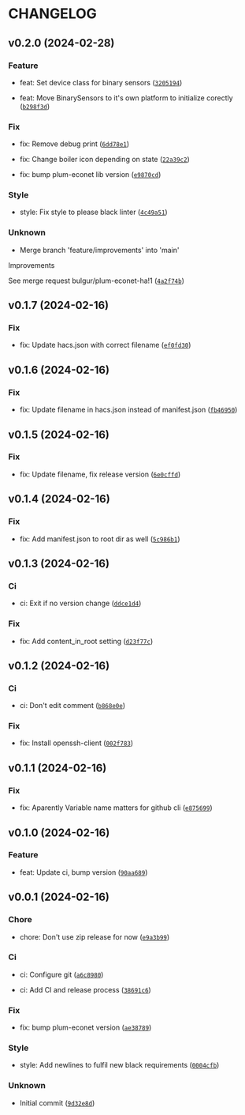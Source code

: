 # CHANGELOG



## v0.2.0 (2024-02-28)

### Feature

* feat: Set device class for binary sensors ([`3205194`](https://gitlab.com/bulgur/plum-econet-ha/-/commit/3205194b4060f7cc3952dbeb26e5cff676f854a6))

* feat: Move BinarySensors to it&#39;s own platform to initialize corectly ([`b298f3d`](https://gitlab.com/bulgur/plum-econet-ha/-/commit/b298f3d96e4c89a3363bac653c72582b2d108972))

### Fix

* fix: Remove debug print ([`6dd78e1`](https://gitlab.com/bulgur/plum-econet-ha/-/commit/6dd78e15ca01e91cf5c8d35a8928b193f10d317b))

* fix: Change boiler icon depending on state ([`22a39c2`](https://gitlab.com/bulgur/plum-econet-ha/-/commit/22a39c2d1cd52b4e0e6272942a2e63d375260acf))

* fix: bump plum-econet lib version ([`e9870cd`](https://gitlab.com/bulgur/plum-econet-ha/-/commit/e9870cdad62770d3b44681c85fb933f4a65c4a2f))

### Style

* style: Fix style to please black linter ([`4c49a51`](https://gitlab.com/bulgur/plum-econet-ha/-/commit/4c49a510bf5a3ed1bad665c4f36b181692971f72))

### Unknown

* Merge branch &#39;feature/improvements&#39; into &#39;main&#39;

Improvements

See merge request bulgur/plum-econet-ha!1 ([`4a2f74b`](https://gitlab.com/bulgur/plum-econet-ha/-/commit/4a2f74b142d20e77e433d8f7ea10f8d277ec4f90))


## v0.1.7 (2024-02-16)

### Fix

* fix: Update hacs.json with correct filename ([`ef0fd30`](https://gitlab.com/bulgur/plum-econet-ha/-/commit/ef0fd305000079dba494b3800d643bb9418c5059))


## v0.1.6 (2024-02-16)

### Fix

* fix: Update filename in hacs.json instead of manifest.json ([`fb46950`](https://gitlab.com/bulgur/plum-econet-ha/-/commit/fb46950f33a2cea07d476b9bfdb624aa06750457))


## v0.1.5 (2024-02-16)

### Fix

* fix: Update filename, fix release version ([`6e0cffd`](https://gitlab.com/bulgur/plum-econet-ha/-/commit/6e0cffd69422c913a8c4c89182d12c7259d44778))


## v0.1.4 (2024-02-16)

### Fix

* fix: Add manifest.json to root dir as well ([`5c986b1`](https://gitlab.com/bulgur/plum-econet-ha/-/commit/5c986b1e8829c8ab1b4e6b834cbede4e5e1cb54a))


## v0.1.3 (2024-02-16)

### Ci

* ci: Exit if no version change ([`ddce1d4`](https://gitlab.com/bulgur/plum-econet-ha/-/commit/ddce1d4e635b45d04bc05c5e5abe7b93d8feb1e3))

### Fix

* fix: Add content_in_root setting ([`d23f77c`](https://gitlab.com/bulgur/plum-econet-ha/-/commit/d23f77c1a73f1c10fa0ba08f01a1c526de26f6a7))


## v0.1.2 (2024-02-16)

### Ci

* ci: Don&#39;t edit comment ([`b868e0e`](https://gitlab.com/bulgur/plum-econet-ha/-/commit/b868e0e14d5c78a191effef5ffd802208342ed88))

### Fix

* fix: Install openssh-client ([`002f783`](https://gitlab.com/bulgur/plum-econet-ha/-/commit/002f783a88e1eddc2295618c2270a875d3948e63))


## v0.1.1 (2024-02-16)

### Fix

* fix: Aparently Variable name matters for github cli ([`e875699`](https://gitlab.com/bulgur/plum-econet-ha/-/commit/e875699cb95066aae872a196030af7a0176322d1))


## v0.1.0 (2024-02-16)

### Feature

* feat: Update ci, bump version ([`90aa689`](https://gitlab.com/bulgur/plum-econet-ha/-/commit/90aa689f61161f258b65aec605f0562775df9545))


## v0.0.1 (2024-02-16)

### Chore

* chore: Don&#39;t use zip release for now ([`e9a3b99`](https://gitlab.com/bulgur/plum-econet-ha/-/commit/e9a3b99bbb4e5ec53c459713760b8360ba9125c7))

### Ci

* ci: Configure git ([`a6c8980`](https://gitlab.com/bulgur/plum-econet-ha/-/commit/a6c89808ff7fa3844d955028df0e6bea5d8133b1))

* ci: Add CI and release process ([`38691c6`](https://gitlab.com/bulgur/plum-econet-ha/-/commit/38691c6c411557d967f1b35908a281a6e9c18762))

### Fix

* fix: bump plum-econet version ([`ae38789`](https://gitlab.com/bulgur/plum-econet-ha/-/commit/ae38789540ce9f876dede9970503efce6207dcb3))

### Style

* style: Add newlines to fulfil new black requirements ([`0004cfb`](https://gitlab.com/bulgur/plum-econet-ha/-/commit/0004cfbe572b903db8e37c39c4e7f3267d2c7867))

### Unknown

* Initial commit ([`9d32e8d`](https://gitlab.com/bulgur/plum-econet-ha/-/commit/9d32e8dd41c2f8cc2746091a94beb893796e7da1))
